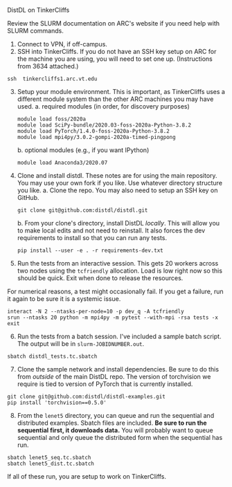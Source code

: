 
DistDL on TinkerCliffs

Review the SLURM documentation on ARC's website if you need help with SLURM commands.

1. Connect to VPN, if off-campus.
2. SSH into TinkerCliffs.  If you do not have an SSH key setup on ARC for the machine you are using, you will need to set one up.  (Instructions from 3634 attached.)

```
ssh  tinkercliffs1.arc.vt.edu

```


3. Setup your module environment.  This is important, as TinkerCliffs uses a different module system than the other ARC machines you may have used.
    a. required modules (in order, for discovery purposes)

    ```
    module load foss/2020a
    module load SciPy-bundle/2020.03-foss-2020a-Python-3.8.2
    module load PyTorch/1.4.0-foss-2020a-Python-3.8.2
    module load mpi4py/3.0.2-gompi-2020a-timed-pingpong

    ```

    b. optional modules (e.g., if you want IPython)

    ```
    module load Anaconda3/2020.07

    ```

4. Clone and install distdl.  These notes are for using the main repository.  You may use your own fork if you like.  Use whatever directory structure you like.
    a. Clone the repo.  You may also need to setup an SSH key on GitHub.

    ```
    git clone git@github.com:distdl/distdl.git

    ```

    b. From your clone's directory, install DistDL *locally*.  This will allow you to make local edits and not need to reinstall.  It also forces the dev requirements to install so that you can run any tests.

    ```
    pip install --user -e . -r requirements-dev.txt

    ```

5. Run the tests from an interactive session.  This gets 20 workers across two nodes using the `tcfriendly` allocation.  Load is low right now so this should be quick.  Exit when done to release the resources.

For numerical reasons, a test might occasionally fail.  If you get a failure, run it again to be sure it is a systemic issue.

```
interact -N 2 --ntasks-per-node=10 -p dev_q -A tcfriendly
srun --ntasks 20 python -m mpi4py -m pytest --with-mpi -rsa tests -x
exit

```

6. Run the tests from a batch session.  I've included a sample batch script.  The output will be in `slurm-JOBIDNUMBER.out`.

```
sbatch distdl_tests.tc.sbatch

```

7. Clone the sample network and install dependencies.  Be sure to do this from *outside* of the main DistDL repo. The version of torchvision we require is tied to version of PyTorch that is currently installed.

```
git clone git@github.com:distdl/distdl-examples.git
pip install 'torchvision==0.5.0'

```

8. From the `lenet5` directory, you can queue and run the sequential and distributed examples.  Sbatch files are included.  **Be sure to run the sequential first, it downloads data.**  You will probably want to queue sequential and only queue the distributed form when the sequential has run.

```
sbatch lenet5_seq.tc.sbatch
sbatch lenet5_dist.tc.sbatch

```

If all of these run, you are setup to work on TinkerCliffs.



